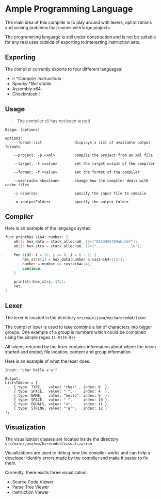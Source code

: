 # Ample Programming Language

The main idea of this compiler is to play around with lexers, optimizations and solving problems that comes with large
projects.

The programming language is still under construction and is not be suitable for any real uses outside of exporting to
interesting instruction sets.

## Exporting

The compiler currently exports to four different languages:

* Ir **Compiler instructions*
* Spooky **Not stable*
* Assembly x64
* Chockintosh I

## Usage

> The compiler cli has not been tested

```
Usage: [options]

options:
    --format-list               displays a list of available output formats

    --project, -p <xml>         compile the project from an xml file

    --target, -t <value>        set the target output of the compiler

    --format, -f <value>        set the format of the compiler

    --use-cache <boolean>       change how the compiler deals with cache files

    -i <source>                 specify the input file to compile

    -o <outputFolder>           specify the output folder
```

## Compiler

Here is an example of the language syntax:

```c
func printhex (i64: number) {
    u8[]: hex_data = stack_alloc<u8, 16>("0123456789abcdef");
    u8[]: hex_strs = stack_alloc<u8, 17>("................\n");

    for (i32: i = 15; i >= 0; i = i - 1) {
        hex_strs[i] = hex_data[number & cast<i64>(15)];
        number = number >> cast<i64>(4);
        continue;
    }

    printstr(hex_strs, 17L);
    ret;
}
```

## Lexer

The lexer is located in the directory `src/main/java/me/hardcoded/lexer`

The compiler lexer is used to take combine a list of characters into bigger groups. One example of a group is numbers
which could be combined using the simple regex `[1-9][0-9]+`

All tokens returned by the lexer contains information about where the token started and ended, file location, content
and group information.

Here is an example of what the lexer does.

```
Input: "char hello ='a'"

Output:
List<Token> = [
    { type: TYPE,   value: "char" , index: 0  },
    { type: SPACE,  value: " ",     index: 4  },
    { type: NAME,   value: "hello", index: 5  },
    { type: SPACE,  value: " ",     index: 10 },
    { type: EQUALS, value: "=",     index: 11 },
    { type: STRING, value: "'a'",   index: 12 }
];
```

## Visualization

The visualization classes are located inside the directory `src/main/java/me/hardcoded/visualization`

Visualizations are used to debug how the compiler works and can help a developer identify errors made by the compiler
and make it easier to fix them.

Currently, there exists three visualization.

* Source Code Viewer
* Parse Tree Viewer
* Instruction Viewer